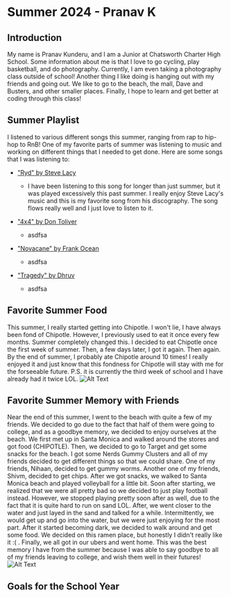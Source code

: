 # Summer 2024 - Pranav K

## Introduction
My name is Pranav Kunderu, and I am a Junior at Chatsworth Charter High School. Some information about me is that I love to go cycling, play basketball, and do photography. Currently, I am even taking a photography class outside of school! Another thing I like doing is hanging out with my friends and going out. We like to go to the beach, the mall, Dave and Busters, and other smaller places. Finally, I hope to learn and get better at coding through this class!

## Summer Playlist
I listened to various different songs this summer, ranging from rap to hip-hop to RnB! One of my favorite parts of summer was listening to music and working on different things that I needed to get done. Here are some songs that I was listening to:

* ["Ryd" by Steve Lacy](https://open.spotify.com/track/5Ha9IheRrkDyr7ZdhaRsWb)
  * I have been listening to this song for longer than just summer, but it was played excessively this past summer. I really enjoy Steve Lacy's music and this is my favorite song from his discography. The song flows really well and I just love to listen to it.

* ["4x4" by Don Toliver](https://open.spotify.com/track/3Z6kQYHzeG96iXrxeps61n)
  * asdfsa

* ["Novacane" by Frank Ocean](https://open.spotify.com/track/4osgfFTICMkcGbbigdsa53)
  * asdfsa

* ["Tragedy" by Dhruv](https://open.spotify.com/track/22RbBpcpvW5sZwnSyXesUh)
  * asdfsa

## Favorite Summer Food
This summer, I really started getting into Chipotle. I won't lie, I have always been fond of Chipotle. However, I previously used to eat it once every few months. Summer completely changed this. I decided to eat Chipotle once the first week of summer. Then, a few days later, I got it again. Then again. By the end of summer, I probably ate Chipotle around 10 times! I really enjoyed it and just know that this fondness for Chipotle will stay with me for the forseeable future. P.S. it is currently the third week of school and I have already had it twice LOL.
![Alt Text](https://img.ctykit.com/cdn/ca-dtla/images/tr:w-1800/chipotle.jpg)

## Favorite Summer Memory with Friends
Near the end of this summer, I went to the beach with quite a few of my friends. We decided to go due to the fact that half of them were going to college, and as a goodbye memory, we decided to enjoy ourselves at the beach. We first met up in Santa Monica and walked around the stores and got food (CHIPOTLE). Then, we decided to go to Target and get some snacks for the beach. I got some Nerds Gummy Clusters and all of my friends decided to get different things so that we could share. One of my friends, Nihaan, decided to get gummy worms. Another one of my friends, Shivm, decided to get chips. After we got snacks, we walked to Santa Monica beach and played volleyball for a little bit. Soon after starting, we realized that we were all pretty bad so we decided to just play football instead. However, we stopped playing pretty soon after as well, due to the fact that it is quite hard to run on sand LOL. After, we went closer to the water and just layed in the sand and talked for a while. Intermittently, we would get up and go into the water, but we were just enjoying for the most part. After it started becoming dark, we decided to walk around and get some food. We decided on this ramen place, but honestly I didn't really like it :( . Finally, we all got in our ubers and went home. This was the best memory I have from the summer because I was able to say goodbye to all of my friends leaving to college, and wish them well in their futures!
![Alt Text](https://drupal8-prod.visitcalifornia.com/sites/drupal8-prod.visitcalifornia.com/files/styles/fluid_1920/public/2021-03/VC-Santa-Monica-Pier-CR-Advanced-Rights-1280x640.jpg.webp?itok=LceVcnAN)

## Goals for the School Year
